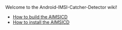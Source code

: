 Welcome to the Android-IMSI-Catcher-Detector wiki!

* [How to build the AIMSICD](https://github.com/SecUpwN/Android-IMSI-Catcher-Detector/wiki/How-to-build-the-AIMSICD)
* [How to install the AIMSICD](https://github.com/SecUpwN/Android-IMSI-Catcher-Detector/wiki/How-to-install-the-AIMSICD)